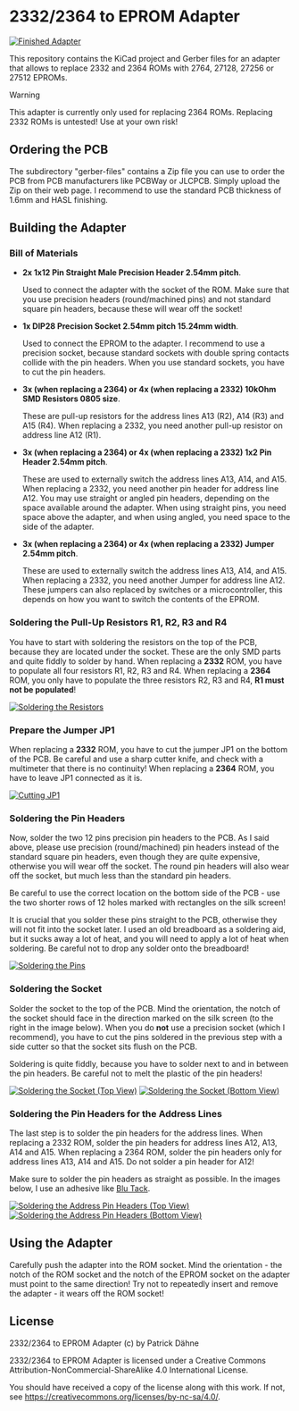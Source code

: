 # 2332/2364 to EPROM Adapter

[![Finished Adapter](images/Adapter_Finished.preview.jpg)](images/Adapter_Finished.jpg?raw=1)

This repository contains the KiCad project and Gerber files for an adapter that
allows to replace 2332 and 2364 ROMs with 2764, 27128, 27256 or 27512 EPROMs.

> [!WARNING]
> This adapter is currently only used for replacing 2364 ROMs. Replacing 2332
> ROMs is untested! Use at your own risk!

## Ordering the PCB

The subdirectory "gerber-files" contains a Zip file you can use to order the PCB
from PCB manufacturers like PCBWay or JLCPCB. Simply upload the Zip on their web
page. I recommend to use the standard PCB thickness of 1.6mm and HASL finishing.

## Building the Adapter

### Bill of Materials

* __2x 1x12 Pin Straight Male Precision Header 2.54mm pitch__.

  Used to connect the adapter with the socket of the ROM. Make sure that you use
  precision headers (round/machined pins) and not standard square pin headers,
  because these will wear off the socket!

* __1x DIP28 Precision Socket 2.54mm pitch 15.24mm width__.

  Used to connect the EPROM to the adapter. I recommend to use a precision
  socket, because standard sockets with double spring contacts collide with the
  pin headers. When you use standard sockets, you have to cut the pin headers.

* __3x (when replacing a 2364) or 4x (when replacing a 2332) 10kOhm SMD Resistors 0805 size__.

  These are pull-up resistors for the address lines A13 (R2), A14 (R3) and A15
  (R4). When replacing a 2332, you need another pull-up resistor on address line
  A12 (R1).

* __3x (when replacing a 2364) or 4x (when replacing a 2332) 1x2 Pin Header 2.54mm pitch__.

  These are used to externally switch the address lines A13, A14, and A15. When
  replacing a 2332, you need another pin header for address line A12. You may
  use straight or angled pin headers, depending on the space available around
  the adapter. When using straight pins, you need space above the adapter, and
  when using angled, you need space to the side of the adapter.

* __3x (when replacing a 2364) or 4x (when replacing a 2332) Jumper 2.54mm pitch__.

  These are used to externally switch the address lines A13, A14, and A15. When
  replacing a 2332, you need another Jumper for address line A12. These jumpers
  can also replaced by switches or a microcontroller, this depends on how you
  want to switch the contents of the EPROM.

### Soldering the Pull-Up Resistors R1, R2, R3 and R4

You have to start with soldering the resistors on the top of the PCB, because
they are located under the socket. These are the only SMD parts and quite fiddly
to solder by hand. When replacing a __2332__ ROM, you have to populate all four
resistors R1, R2, R3 and R4. When replacing a __2364__ ROM, you only have to
populate the three resistors R2, R3 and R4, __R1 must not be populated__!

[![Soldering the Resistors](images/Soldering_Resistors.preview.jpg)](images/Soldering_Resistors.jpg?raw=1)

### Prepare the Jumper JP1

When replacing a __2332__ ROM, you have to cut the jumper JP1 on the bottom of
the PCB. Be careful and use a sharp cutter knife, and check with a multimeter
that there is no continuity! When replacing a __2364__ ROM, you have to leave
JP1 connected as it is.

[![Cutting JP1](images/Cut_JP1.preview.jpg)](images/Cut_JP1.jpg?raw=1)

### Soldering the Pin Headers

Now, solder the two 12 pins precision pin headers to the PCB. As I said above,
please use precision (round/machined) pin headers instead of the standard square
pin headers, even though they are quite expensive, otherwise you will wear off
the socket. The round pin headers will also wear off the socket, but much less
than the standard pin headers.

Be careful to use the correct location on the bottom side of the PCB - use the
two shorter rows of 12 holes marked with rectangles on the silk screen!

It is crucial that you solder these pins straight to the PCB, otherwise they
will not fit into the socket later. I used an old breadboard as a soldering aid,
but it sucks away a lot of heat, and you will need to apply a lot of heat when
soldering. Be careful not to drop any solder onto the breadboard!

[![Soldering the Pins](images/Soldering_Pins.preview.jpg)](images/Soldering_Pins.jpg?raw=1)

### Soldering the Socket

Solder the socket to the top of the PCB. Mind the orientation, the notch of the
socket should face in the direction marked on the silk screen (to the right in
the image below). When you do __not__ use a precision socket (which I
recommend), you have to cut the pins soldered in the previous step with a side
cutter so that the socket sits flush on the PCB.

Soldering is quite fiddly, because you have to solder next to and in between the
pin headers. Be careful not to melt the plastic of the pin headers!

[![Soldering the Socket (Top View)](images/Soldering_Socket_Top.preview.jpg)](images/Soldering_Socket_Top.jpg?raw=1)
[![Soldering the Socket (Bottom View)](images/Soldering_Socket_Bottom.preview.jpg)](images/Soldering_Socket_Bottom.jpg?raw=1)

### Soldering the Pin Headers for the Address Lines

The last step is to solder the pin headers for the address lines. When replacing
a 2332 ROM, solder the pin headers for address lines A12, A13, A14 and A15. When
replacing a 2364 ROM, solder the pin headers only for address lines A13, A14 and
A15. Do not solder a pin header for A12!

Make sure to solder the pin headers as straight as possible. In the images
below, I use an adhesive like
[Blu Tack](https://en.wikipedia.org/wiki/Blu_Tack).

[![Soldering the Address Pin Headers (Top View)](images/Soldering_Address_Pins_Top.preview.jpg)](images/Soldering_Address_Pins_Top.jpg?raw=1)
[![Soldering the Address Pin Headers (Bottom View)](images/Soldering_Address_Pins_Bottom.preview.jpg)](images/Soldering_Address_Pins_Bottom.jpg?raw=1)

## Using the Adapter

Carefully push the adapter into the ROM socket. Mind the orientation - the notch
of the ROM socket and the notch of the EPROM socket on the adapter must point to
the same direction! Try not to repeatedly insert and remove the adapter - it
wears off the ROM socket!

## License

2332/2364 to EPROM Adapter (c) by Patrick Dähne

2332/2364 to EPROM Adapter is licensed under a
Creative Commons Attribution-NonCommercial-ShareAlike 4.0 International License.

You should have received a copy of the license along with this
work. If not, see <https://creativecommons.org/licenses/by-nc-sa/4.0/>.
